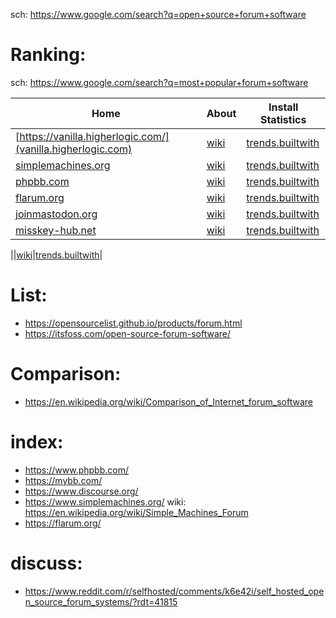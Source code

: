 sch: https://www.google.com/search?q=open+source+forum+software

# Ranking:
sch: https://www.google.com/search?q=most+popular+forum+software

|Home|About|Install Statistics|
|-|-|-|
|[https://vanilla.higherlogic.com/](vanilla.higherlogic.com)|[wiki](https://en.wikipedia.org/wiki/Vanilla_Forums)|[trends.builtwith](https://trends.builtwith.com/cms/Vanilla-Forums)|
|[simplemachines.org](https://www.simplemachines.org/)|[wiki](https://en.wikipedia.org/wiki/Simple_Machines_Forum)|[trends.builtwith](https://trends.builtwith.com/cms/SMF)|
|[phpbb.com](https://www.phpbb.com/)|[wiki](https://en.wikipedia.org/wiki/PhpBB)|[trends.builtwith](https://trends.builtwith.com/cms/phpBB)|
|[flarum.org](https://flarum.org/)|[wiki](https://en.wikipedia.org/wiki/Flarum)|[trends.builtwith](https://trends.builtwith.com/cms/Flarum)|
|[joinmastodon.org](https://joinmastodon.org/)|[wiki](https://en.wikipedia.org/wiki/Mastodon_(social_network))|[trends.builtwith](https://trends.builtwith.com/cms/Mastodon)|
|[misskey-hub.net](https://misskey-hub.net/en/)|[wiki](https://en.wikipedia.org/wiki/Misskey)|[trends.builtwith](https://trends.builtwith.com/cms/Misskey)|

|[]()|[wiki]()|[trends.builtwith]()|

# List:
- https://opensourcelist.github.io/products/forum.html
- https://itsfoss.com/open-source-forum-software/

# Comparison:
- https://en.wikipedia.org/wiki/Comparison_of_Internet_forum_software

# index:
- https://www.phpbb.com/
- https://mybb.com/
- https://www.discourse.org/
- https://www.simplemachines.org/ wiki: https://en.wikipedia.org/wiki/Simple_Machines_Forum
- https://flarum.org/

# discuss:
- https://www.reddit.com/r/selfhosted/comments/k6e42i/self_hosted_open_source_forum_systems/?rdt=41815
